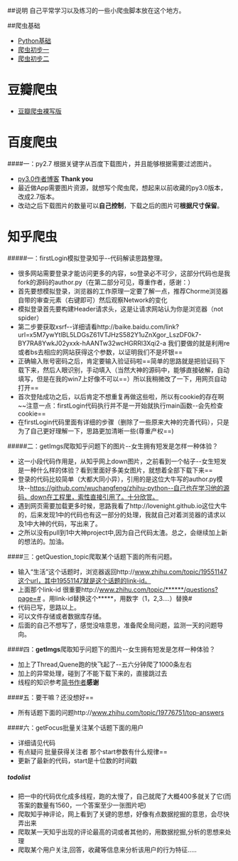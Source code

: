 ##说明
自己平常学习以及练习的一些小爬虫脚本放在这个地方。

##爬虫基础

* [Python基础](http://www.liaoxuefeng.com/wiki/0014316089557264a6b348958f449949df42a6d3a2e542c000)
* [爬虫初步一](http://cuiqingcai.com/1052.html)
* [爬虫初步二](http://zhuanlan.zhihu.com/xlz-d)
  
# 豆瓣爬虫
* [豆瓣爬虫裸写版](：http://www.thinksaas.cn/group/topic/353600/)

# 百度爬虫
####一：py2.7 根据关键字从百度下载图片，并且能够根据需要过滤图片。
* [py3.0作者博客](http://lovenight.github.io)  **Thank you**
* 最近做App需要图片资源，就想写个爬虫爬，想起来以前收藏的py3.0版本，改成2.7版本。
* 改动之后下载图片的数量可以**自己控制**，下载之后的图片可**根据尺寸保留**。

# 知乎爬虫
#####一：firstLogin模拟登录知乎--代码解读思路整理。
* 很多网站需要登录才能访问更多的内容，so登录必不可少，这部分代码也是我fork的源码的author.py（在第二部分可见，尊重作者，感谢：）
* 首先要想模拟登录，浏览器的工作原理一定要了解一点，推荐Chorme浏览器自带的审查元素（右键即可）然后观察Network的变化
* 模拟登录首先要构建Header请求头，这是让请求网站认为你是浏览器（not spider）
* 第二步要获取xsrf--详细请看http://baike.baidu.com/link?url=x5M7ywYtlBL5LDGsZ61VTJHzS582Y1uZnXgor_LszDF0k7-BY7RA8YwkJ02yxxk-hAANTw32wcHGRRl3Xqi2-a  我们要做的就是利用re或者bs去相应的网站获得这个参数，以证明我们不是坏银==
* 正确输入账号密码之后，肯定要输入验证码啦==简单的思路就是把验证码下载下来，然后人眼识别，手动填入（当然大神的源码中，能够直接破解，自动填写，但是在我的win7上好像不可以==）所以我稍微改了一下，用网页自动打开==
* 首次登陆成功之后，以后肯定不想重复再做这些啦，所以有cookie的存在啊~~注意一点：firstLogin代码执行并不是一开始就执行main函数--会先检查cookie==
* 在firstLogin代码里面有详细的步骤（删除了一些原来大神的完善代码），只是为了自己更好理解一下，思路更加清晰一些(尊重产权==)

#####二：getImgs爬取知乎问题下的图片--女生拥有短发是怎样一种体验？
* 这一小段代码作用是，从知乎网上down图片，之前看到一个帖子--女生短发是一种什么样的体验？看到里面好多美女图片，就想着全部下载下来==
* 登录的代码比较简单（大都大同小异），引用的是这位大牛写的author.py模块--https://github.com/wuchangfeng/zhihu-python--自己也在学习他的源码，down在工程里，索性直接引用了。十分欣赏。
* 遇到网页需要加载更多时候，思路我看了http://lovenight.github.io这位大牛的，后来发现1中的代码也有这一部分的处理，我就自己对着浏览器的请求以及1中大神的代码，写出来了。
* 之所以没有pull到1中大神project中,因为自己代码太渣。总之，会继续加上新的想法的。加油。

####三：getQuestion_topic爬取某个话题下面的所有问题。
* 输入“生活”这个话题时，浏览器返回http://www.zhihu.com/topic/19551147这个url，其中19551147就是这个话题的link-id。
* 上面那个link-id 很重要http://www.zhihu.com/topic/******/questions?page=# 。用link-id替换这个*****，用数字（1，2,3....）替换#
* 代码已写，思路以上。
* 可以文件存储或者数据库存储。
* 后面的自己不想写了，感觉没啥意思，准备爬全局问题，监测一天的问题导向。

####四：**getImgs**爬取知乎问题下的图片--女生拥有短发是怎样一种体验？
* 加上了Thread,Quene跑的快飞起了--五六分钟爬了1000条左右
* 加上的异常处理，碰到了不能下载下来的，直接跳过去
* 线程的知识参考[简书作者](http://www.jianshu.com/p/544d406e0875)**感谢**

####五：要干嘛？还没想好==
* 所有话题下面的问题http://www.zhihu.com/topic/19776751/top-answers

####六：getFocus批量关注某个话题下面的用户
* 详细请见代码
* 有点疑问 批量获得关注者 那个start参数有什么规律==
* 更新了最新的代码，start是十位数的时间戳

##### todolist
* 把一中的代码优化成多线程，跑的太慢了，自己就爬了大概400多就关了它(而答案的数量有1560，一个答案至少一张图片吧)
* 爬取知乎神评论，网上看到了关键的思想，好像有点数据挖掘的意思，会尽快弄出来
* 爬取某一天知乎出现的评论最高的词或者其他的，用数据挖掘,分析的思想来处理
* 爬取某个用户关注,回答，收藏等信息来分析该用户的行为特征.....
